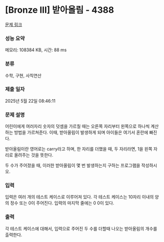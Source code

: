 # [Bronze III] 받아올림 - 4388 

[문제 링크](https://www.acmicpc.net/problem/4388) 

### 성능 요약

메모리: 108384 KB, 시간: 88 ms

### 분류

수학, 구현, 사칙연산

### 제출 일자

2025년 5월 22일 08:46:11

### 문제 설명

<p>어린이에게 여러자리 숫자의 덧셈을 가르칠 때는 오른쪽 자리부터 왼쪽으로 하나씩 계산하는 방법을 가르쳐준다. 이때, 받아올림이 발생하게 되며 아이들은 여기서 혼란에 빠진다.</p>

<p>받아올림이란 영어로는 carry라고 하며, 한 자리를 더했을 때, 두 자리라면, 1을 왼쪽 자리로 올려주는 것을 뜻한다.</p>

<p>두 수가 주어졌을 때, 이러한 받아올림이 몇 번 발생하는지 구하는 프로그램을 작성하시오.</p>

### 입력 

 <p>입력은 여러 개의 테스트 케이스로 이루어져 있다. 각 테스트 케이스는 10자리 이내의 양의 정수 또는 0이 주어진다. 입력의 마지막 줄에는 0 0이 있다.</p>

### 출력 

 <p>각 테스트 케이스에 대해서, 입력으로 주어진 두 수를 더할때 나오는 받아올림의 개수를 출력한다.</p>

